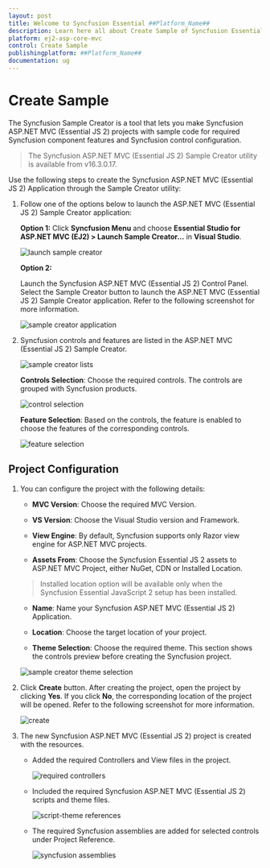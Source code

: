 ```yaml
---
layout: post
title: Welcome to Syncfusion Essential ##Platform_Name##
description: Learn here all about Create Sample of Syncfusion Essential ##Platform_Name## widgets based on HTML5 and jQuery.
platform: ej2-asp-core-mvc
control: Create Sample
publishingplatform: ##Platform_Name##
documentation: ug
---
```


# Create Sample

The Syncfusion Sample Creator is a tool that lets you make Syncfusion ASP.NET MVC (Essential JS 2) projects with sample code for required Syncfusion component features and Syncfusion control configuration.

> The Syncfusion ASP.NET MVC (Essential JS 2) Sample Creator utility is available from v16.3.0.17.

Use the following steps to create the Syncfusion ASP.NET MVC (Essential JS 2) Application through the Sample Creator utility:

1. Follow one of the options below to launch the ASP.NET MVC (Essential JS 2) Sample Creator application:

    **Option 1:** Click **Syncfusion Menu** and choose **Essential Studio for ASP.NET MVC (EJ2) > Launch Sample Creator…** in **Visual Studio**.

    ![launch sample creator](../images/launch-sample-creator.png)

    **Option 2:**

    Launch the Syncfusion ASP.NET MVC (Essential JS 2) Control Panel. Select the Sample Creator button to launch the ASP.NET MVC (Essential JS 2) Sample Creator application. Refer to the following screenshot for more information.

    ![sample creator application](../images/sample-creator-application.png)

2. Syncfusion controls and features are listed in the ASP.NET MVC (Essential JS 2) Sample Creator.

    ![sample creator lists](../images/sample-creator-list.png)

    **Controls Selection**: Choose the required controls. The controls are grouped with Syncfusion products.

    ![control selection](../images/control-selection.png)

    **Feature Selection**: Based on the controls, the feature is enabled to choose the features of the corresponding controls.

    ![feature selection](../images/feature-list.png)

## Project Configuration

1. You can configure the project with the following details:

    * **MVC Version**: Choose the required MVC Version.

    * **VS Version**: Choose the Visual Studio version and Framework.

    * **View Engine**: By default, Syncfusion supports only Razor view engine for ASP.NET MVC projects.

    * **Assets From**: Choose the Syncfusion Essential JS 2 assets to ASP.NET MVC Project, either NuGet, CDN or Installed Location.

    > Installed location option will be available only when the Syncfusion Essential JavaScript 2 setup has been installed.

    * **Name**: Name your Syncfusion ASP.NET MVC (Essential JS 2) Application.

    * **Location**: Choose the target location of your project.

    * **Theme Selection**: Choose the required theme. This section shows the controls preview before creating the Syncfusion project.

    ![sample creator theme selection](../images/aspnet-mvc-samplecreator.png)

2. Click **Create** button. After creating the project, open the project by clicking **Yes**. If you click **No**, the corresponding location of the project will be opened. Refer to the following screenshot for more information.

    ![create](../images/sample-creator-create.png)

3. The new Syncfusion ASP.NET MVC (Essential JS 2) project is created with the resources.

    * Added the required Controllers and View files in the project.

        ![required controllers](../images/required-controllers.png)

    * Included the required Syncfusion ASP.NET MVC (Essential JS 2) scripts and theme files.

        ![script-theme references](../images/scripts-theme.png)

    * The required Syncfusion assemblies are added for selected controls under Project Reference.

        ![syncfusion assemblies](../images/syncfusion-assemblies.png)
